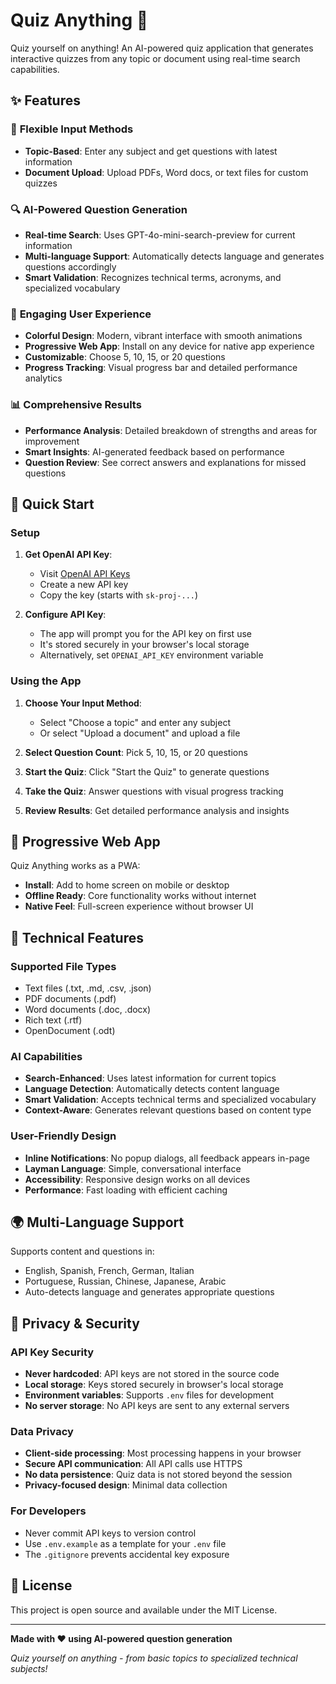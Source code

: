 # Quiz Anything 🧠

Quiz yourself on anything! An AI-powered quiz application that generates interactive quizzes from any topic or document using real-time search capabilities.

## ✨ Features

### 🎯 **Flexible Input Methods**
- **Topic-Based**: Enter any subject and get questions with latest information
- **Document Upload**: Upload PDFs, Word docs, or text files for custom quizzes

### 🔍 **AI-Powered Question Generation**
- **Real-time Search**: Uses GPT-4o-mini-search-preview for current information
- **Multi-language Support**: Automatically detects language and generates questions accordingly
- **Smart Validation**: Recognizes technical terms, acronyms, and specialized vocabulary

### 🌈 **Engaging User Experience**
- **Colorful Design**: Modern, vibrant interface with smooth animations
- **Progressive Web App**: Install on any device for native app experience
- **Customizable**: Choose 5, 10, 15, or 20 questions
- **Progress Tracking**: Visual progress bar and detailed performance analytics

### 📊 **Comprehensive Results**
- **Performance Analysis**: Detailed breakdown of strengths and areas for improvement
- **Smart Insights**: AI-generated feedback based on performance
- **Question Review**: See correct answers and explanations for missed questions

## 🚀 **Quick Start**

### **Setup**
1. **Get OpenAI API Key**: 
   - Visit [OpenAI API Keys](https://platform.openai.com/api-keys)
   - Create a new API key
   - Copy the key (starts with `sk-proj-...`)

2. **Configure API Key**:
   - The app will prompt you for the API key on first use
   - It's stored securely in your browser's local storage
   - Alternatively, set `OPENAI_API_KEY` environment variable

### **Using the App**
1. **Choose Your Input Method**:
   - Select "Choose a topic" and enter any subject
   - Or select "Upload a document" and upload a file

2. **Select Question Count**: Pick 5, 10, 15, or 20 questions

3. **Start the Quiz**: Click "Start the Quiz" to generate questions

4. **Take the Quiz**: Answer questions with visual progress tracking

5. **Review Results**: Get detailed performance analysis and insights

## 📱 **Progressive Web App**

Quiz Anything works as a PWA:
- **Install**: Add to home screen on mobile or desktop
- **Offline Ready**: Core functionality works without internet
- **Native Feel**: Full-screen experience without browser UI

## 🔧 **Technical Features**

### **Supported File Types**
- Text files (.txt, .md, .csv, .json)
- PDF documents (.pdf)
- Word documents (.doc, .docx)
- Rich text (.rtf)
- OpenDocument (.odt)

### **AI Capabilities**
- **Search-Enhanced**: Uses latest information for current topics
- **Language Detection**: Automatically detects content language
- **Smart Validation**: Accepts technical terms and specialized vocabulary
- **Context-Aware**: Generates relevant questions based on content type

### **User-Friendly Design**
- **Inline Notifications**: No popup dialogs, all feedback appears in-page
- **Layman Language**: Simple, conversational interface
- **Accessibility**: Responsive design works on all devices
- **Performance**: Fast loading with efficient caching

## 🌍 **Multi-Language Support**

Supports content and questions in:
- English, Spanish, French, German, Italian
- Portuguese, Russian, Chinese, Japanese, Arabic
- Auto-detects language and generates appropriate questions

## 🔐 **Privacy & Security**

### **API Key Security**
- **Never hardcoded**: API keys are not stored in the source code
- **Local storage**: Keys stored securely in browser's local storage
- **Environment variables**: Supports `.env` files for development
- **No server storage**: No API keys are sent to any external servers

### **Data Privacy**
- **Client-side processing**: Most processing happens in your browser
- **Secure API communication**: All API calls use HTTPS
- **No data persistence**: Quiz data is not stored beyond the session
- **Privacy-focused design**: Minimal data collection

### **For Developers**
- Never commit API keys to version control
- Use `.env.example` as a template for your `.env` file
- The `.gitignore` prevents accidental key exposure

## 📄 **License**

This project is open source and available under the MIT License.

---

**Made with ❤️ using AI-powered question generation**

*Quiz yourself on anything - from basic topics to specialized technical subjects!*